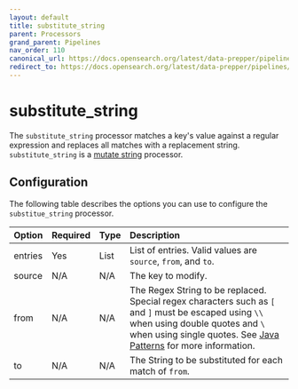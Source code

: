 ```yaml
---
layout: default
title: substitute_string
parent: Processors
grand_parent: Pipelines
nav_order: 110
canonical_url: https://docs.opensearch.org/latest/data-prepper/pipelines/configuration/processors/substitute-string/
redirect_to: https://docs.opensearch.org/latest/data-prepper/pipelines/configuration/processors/substitute-string/
---
```


# substitute_string

The `substitute_string` processor matches a key's value against a regular expression and replaces all matches with a replacement string. `substitute_string` is a [mutate string](https://github.com/opensearch-project/data-prepper/tree/main/data-prepper-plugins/mutate-string-processors#mutate-string-processors) processor. 

## Configuration

The following table describes the options you can use to configure the `substitue_string` processor.

Option | Required | Type | Description
:--- | :--- | :--- | :---
entries | Yes | List | List of entries. Valid values are `source`, `from`, and `to`.
source | N/A | N/A | The key to modify.
from | N/A | N/A | The Regex String to be replaced. Special regex characters such as `[` and `]` must be escaped using `\\` when using double quotes and `\ ` when using single quotes. See [Java Patterns](https://docs.oracle.com/en/java/javase/17/docs/api/java.base/java/util/regex/Pattern.html) for more information.
to | N/A | N/A | The String to be substituted for each match of `from`.

<!---## Configuration

Content will be added to this section.

## Metrics

Content will be added to this section.--->